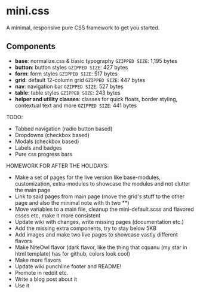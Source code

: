 # mini.css
A minimal, responsive pure CSS framework to get you started.

## Components

- **base**: normalize.css & basic typography `GZIPPED SIZE`: 1,195 bytes
- **button**: button styles `GZIPPED SIZE`: 427 bytes
- **form**: form styles `GZIPPED SIZE`: 517 bytes
- **grid**:	default 12-column grid `GZIPPED SIZE`: 447 bytes
- **nav**: navigation bar `GZIPPED SIZE`: 527 bytes
- **table**: table styles `GZIPPED SIZE`: 243 bytes
- **helper and utility classes**: classes for quick floats, border styling, contextual text and more `GZIPPED SIZE`: 441 bytes

TODO:
- Tabbed navigation (radio button based)
- Dropdowns (checkbox based)
- Modals (checkbox based)
- Labels and badges
- Pure css progress bars



HOMEWORK FOR AFTER THE HOLIDAYS:

- Make a set of pages for the live version like base-modules, customization, extra-modules to showcase the modules and not clutter the main page
- Link to said pages from main page (move the grid's stuff to the other page and also the minimal note with th two **)
- Move variables to a main file, cleanup the mini-default.scss and flavored csses etc, make it more consistent
- Update wiki with changes, write missing pages (documentation etc.)
- Add the missing extra components, try to stay below 5KB
- Add images and make two live pages to showcase vastly different flavors
- Make NiteOwl flavor (dark flavor, like the thing that cquanu (my star in html template) has for github, colors look cool)
- Make more flavors
- Update wiki punchline footer and README!
- Promote in reddit etc.
- Write a blog post about it
- Use it